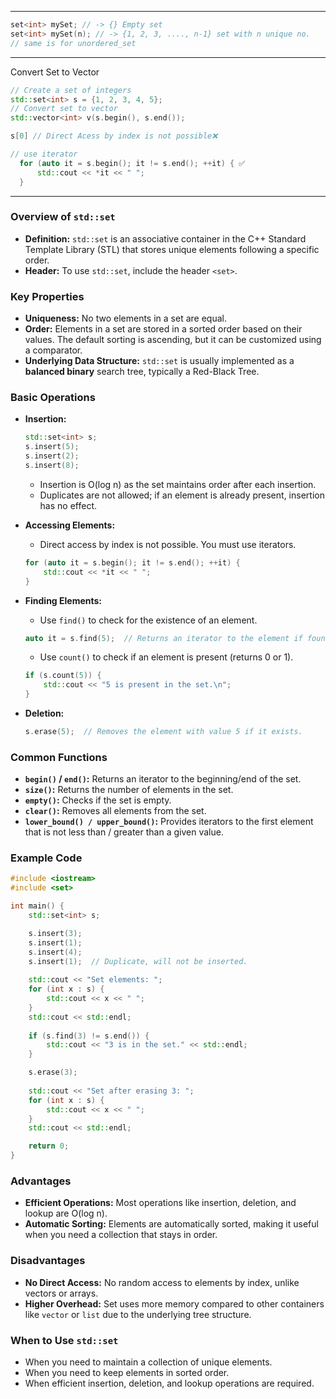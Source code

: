 
---

```cpp
set<int> mySet; // -> {} Empty set
set<int> mySet(n); // -> {1, 2, 3, ...., n-1} set with n unique no.
// same is for unordered_set
```


---

Convert Set to Vector
```cpp
// Create a set of integers 
std::set<int> s = {1, 2, 3, 4, 5}; 
// Convert set to vector 
std::vector<int> v(s.begin(), s.end());
```

``` cpp
s[0] // Direct Acess by index is not possible❌

// use iterator
  for (auto it = s.begin(); it != s.end(); ++it) { ✅
      std::cout << *it << " ";
  }
```
---
### Overview of `std::set`
- **Definition:** `std::set` is an associative container in the C++ Standard Template Library (STL) that stores unique elements following a specific order.
- **Header:** To use `std::set`, include the header `<set>`.

### Key Properties
- **Uniqueness:** No two elements in a set are equal.
- **Order:** Elements in a set are stored in a sorted order based on their values. The default sorting is ascending, but it can be customized using a comparator.
- **Underlying Data Structure:** `std::set` is usually implemented as a **balanced binary** search tree, typically a Red-Black Tree.

### Basic Operations
- **Insertion:** 
  ```cpp
  std::set<int> s;
  s.insert(5);
  s.insert(2);
  s.insert(8);
  ```
  - Insertion is O(log n) as the set maintains order after each insertion.
  - Duplicates are not allowed; if an element is already present, insertion has no effect.

- **Accessing Elements:**
  - Direct access by index is not possible. You must use iterators.
  ```cpp
  for (auto it = s.begin(); it != s.end(); ++it) {
      std::cout << *it << " ";
  }
  ```
  
- **Finding Elements:**
  - Use `find()` to check for the existence of an element.
  ```cpp
  auto it = s.find(5);  // Returns an iterator to the element if found, or s.end() if not found.
  ```
  - Use `count()` to check if an element is present (returns 0 or 1).
  ```cpp
  if (s.count(5)) {
      std::cout << "5 is present in the set.\n";
  }
  ```

- **Deletion:**
  ```cpp
  s.erase(5);  // Removes the element with value 5 if it exists.
  ```

### Common Functions
- **`begin()` / `end()`:** Returns an iterator to the beginning/end of the set.
- **`size()`:** Returns the number of elements in the set.
- **`empty()`:** Checks if the set is empty.
- **`clear()`:** Removes all elements from the set.
- **`lower_bound() / upper_bound()`:** Provides iterators to the first element that is not less than / greater than a given value.

### Example Code
```cpp
#include <iostream>
#include <set>

int main() {
    std::set<int> s;

    s.insert(3);
    s.insert(1);
    s.insert(4);
    s.insert(1);  // Duplicate, will not be inserted.
    
    std::cout << "Set elements: ";
    for (int x : s) {
        std::cout << x << " ";
    }
    std::cout << std::endl;
    
    if (s.find(3) != s.end()) {
        std::cout << "3 is in the set." << std::endl;
    }

    s.erase(3);
    
    std::cout << "Set after erasing 3: ";
    for (int x : s) {
        std::cout << x << " ";
    }
    std::cout << std::endl;

    return 0;
}
```

### Advantages
- **Efficient Operations:** Most operations like insertion, deletion, and lookup are O(log n).
- **Automatic Sorting:** Elements are automatically sorted, making it useful when you need a collection that stays in order.

### Disadvantages
- **No Direct Access:** No random access to elements by index, unlike vectors or arrays.
- **Higher Overhead:** Set uses more memory compared to other containers like `vector` or `list` due to the underlying tree structure.

### When to Use `std::set`
- When you need to maintain a collection of unique elements.
- When you need to keep elements in sorted order.
- When efficient insertion, deletion, and lookup operations are required.